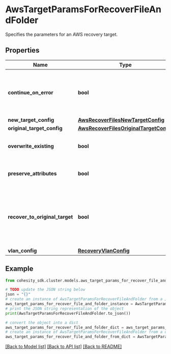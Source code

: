 # AwsTargetParamsForRecoverFileAndFolder

Specifies the parameters for an AWS recovery target.

## Properties

Name | Type | Description | Notes
------------ | ------------- | ------------- | -------------
**continue_on_error** | **bool** | Specifies whether to continue recovering other files if one of files or folders failed to recover. Default value is false. | [optional] 
**new_target_config** | [**AwsRecoverFilesNewTargetConfig**](AwsRecoverFilesNewTargetConfig.md) |  | [optional] 
**original_target_config** | [**AwsRecoverFilesOriginalTargetConfig**](AwsRecoverFilesOriginalTargetConfig.md) |  | [optional] 
**overwrite_existing** | **bool** | Specifies whether to override the existing files. Default is true. | [optional] 
**preserve_attributes** | **bool** | Specifies whether to preserve original attributes. Default is true. | [optional] 
**recover_to_original_target** | **bool** | Specifies whether to recover to the original target. If true, originalTargetConfig must be specified. If false, newTargetConfig must be specified. | 
**vlan_config** | [**RecoveryVlanConfig**](RecoveryVlanConfig.md) |  | [optional] 

## Example

```python
from cohesity_sdk.cluster.models.aws_target_params_for_recover_file_and_folder import AwsTargetParamsForRecoverFileAndFolder

# TODO update the JSON string below
json = "{}"
# create an instance of AwsTargetParamsForRecoverFileAndFolder from a JSON string
aws_target_params_for_recover_file_and_folder_instance = AwsTargetParamsForRecoverFileAndFolder.from_json(json)
# print the JSON string representation of the object
print(AwsTargetParamsForRecoverFileAndFolder.to_json())

# convert the object into a dict
aws_target_params_for_recover_file_and_folder_dict = aws_target_params_for_recover_file_and_folder_instance.to_dict()
# create an instance of AwsTargetParamsForRecoverFileAndFolder from a dict
aws_target_params_for_recover_file_and_folder_from_dict = AwsTargetParamsForRecoverFileAndFolder.from_dict(aws_target_params_for_recover_file_and_folder_dict)
```
[[Back to Model list]](../README.md#documentation-for-models) [[Back to API list]](../README.md#documentation-for-api-endpoints) [[Back to README]](../README.md)


